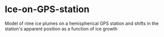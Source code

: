 # Ice-on-GPS-station
Model of rime ice plumes on a hemispherical GPS station and shifts in the station's apparent position as a function of ice growth
